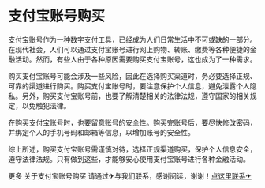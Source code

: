 # 支付宝账号购买

支付宝账号作为一种数字支付工具，已经成为人们日常生活中不可或缺的一部分。在现代社会，人们可以通过支付宝账号进行网上购物、转账、缴费等各种便捷的金融活动。然而，有些人由于各种原因需要购买支付宝账号，这也成为了一种需求。

购买支付宝账号可能会涉及一些风险，因此在选择购买渠道时，务必要选择正规、可靠的渠道进行购买。购买支付宝账号时，要注意保护个人信息，避免泄露个人隐私。另外，购买支付宝账号前，也要了解清楚相关的法律法规，遵守国家的相关规定，以免触犯法律。

在购买支付宝账号时，也要留意账号的安全性。购买完账号后，要尽快修改密码，并绑定个人的手机号码和邮箱等信息，以增加账号的安全性。

综上所述，购买支付宝账号需谨慎对待，选择正规渠道购买，保护个人信息安全，遵守法律法规。只有做到这些，才能够安心使用支付宝账号进行各种金融活动。

更多 关于支付宝账号购买 请通过✈与我们联系，感谢阅读，谢谢！[点这里联系✈](https://t.me/jsksbsjsjp)